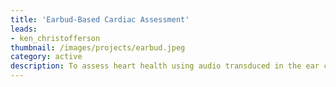 ```yaml
---
title: 'Earbud-Based Cardiac Assessment'
leads: 
- ken_christofferson
thumbnail: /images/projects/earbud.jpeg
category: active
description: To assess heart health using audio transduced in the ear canal.
---
```


